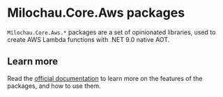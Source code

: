# Milochau.Core.Aws packages

`Milochau.Core.Aws.*` packages are a set of opinionated libraries, used to create AWS Lambda functions with .NET 9.0 native AOT.

## Learn more

Read the [official documentation](https://github.com/amilochau/core-aws) to learn more on the features of the packages, and how to use them.
